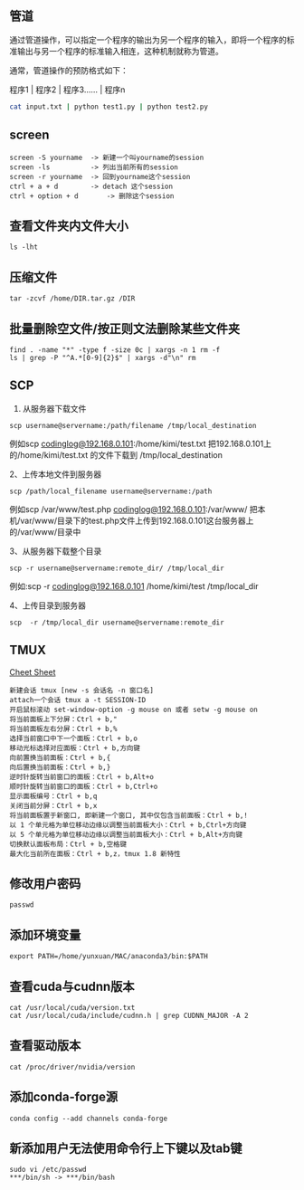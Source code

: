 ## 管道
通过管道操作，可以指定一个程序的输出为另一个程序的输入，即将一个程序的标准输出与另一个程序的标准输入相连，这种机制就称为管道。

通常，管道操作的预防格式如下：

程序1 | 程序2 | 程序3…… | 程序n


```bash
cat input.txt | python test1.py | python test2.py 
```

## screen
```
screen -S yourname  -> 新建一个叫yourname的session
screen -ls          -> 列出当前所有的session
screen -r yourname  -> 回到yourname这个session
ctrl + a + d        -> detach 这个session
ctrl + option + d       -> 删除这个session
``` 
## 查看文件夹内文件大小

```
ls -lht
```

## 压缩文件
```
tar -zcvf /home/DIR.tar.gz /DIR
```

## 批量删除空文件/按正则文法删除某些文件夹
```
find . -name "*" -type f -size 0c | xargs -n 1 rm -f
ls | grep -P "^A.*[0-9]{2}$" | xargs -d"\n" rm
```
## SCP
1. 从服务器下载文件
```
scp username@servername:/path/filename /tmp/local_destination
```
例如scp codinglog@192.168.0.101:/home/kimi/test.txt  把192.168.0.101上的/home/kimi/test.txt 的文件下载到 /tmp/local_destination

2、上传本地文件到服务器
```
scp /path/local_filename username@servername:/path  
```
例如scp /var/www/test.php  codinglog@192.168.0.101:/var/www/  把本机/var/www/目录下的test.php文件上传到192.168.0.101这台服务器上的/var/www/目录中
  
3、从服务器下载整个目录
```
scp -r username@servername:remote_dir/ /tmp/local_dir 
```
例如:scp -r codinglog@192.168.0.101 /home/kimi/test  /tmp/local_dir

4、上传目录到服务器
```
scp  -r /tmp/local_dir username@servername:remote_dir
```

## TMUX
[Cheet Sheet](https://gist.github.com/ryerh/14b7c24dfd623ef8edc7)
```
新建会话 tmux [new -s 会话名 -n 窗口名]
attach一个会话 tmux a -t SESSION-ID
开启鼠标滚动 set-window-option -g mouse on 或者 setw -g mouse on
将当前面板上下分屏：Ctrl + b,"  
将当前面板左右分屏：Ctrl + b,%  
选择当前窗口中下一个面板：Ctrl + b,o  
移动光标选择对应面板：Ctrl + b,方向键 
向前置换当前面板：Ctrl + b,{  
向后置换当前面板：Ctrl + b,}  
逆时针旋转当前窗口的面板：Ctrl + b,Alt+o    
顺时针旋转当前窗口的面板：Ctrl + b,Ctrl+o  
显示面板编号：Ctrl + b,q  
关闭当前分屏：Ctrl + b,x  
将当前面板置于新窗口, 即新建一个窗口, 其中仅包含当前面板：Ctrl + b,!  
以 1 个单元格为单位移动边缘以调整当前面板大小：Ctrl + b,Ctrl+方向键  
以 5 个单元格为单位移动边缘以调整当前面板大小：Ctrl + b,Alt+方向键  
切换默认面板布局：Ctrl + b,空格键  
最大化当前所在面板：Ctrl + b,z，tmux 1.8 新特性  
```

## 修改用户密码
```
passwd
```

## 添加环境变量
```
export PATH=/home/yunxuan/MAC/anaconda3/bin:$PATH
```

## 查看cuda与cudnn版本
```
cat /usr/local/cuda/version.txt
cat /usr/local/cuda/include/cudnn.h | grep CUDNN_MAJOR -A 2
```
## 查看驱动版本
```
cat /proc/driver/nvidia/version
```

## 添加conda-forge源
```
conda config --add channels conda-forge 
```

## 新添加用户无法使用命令行上下键以及tab键
```
sudo vi /etc/passwd
***/bin/sh -> ***/bin/bash
```
